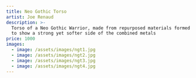 ```yaml
---
title: Neo Gothic Torso
artist: Joe Renaud
description: >-
  Torso of a Neo Gothic Warrior, made from repurposed materials formed together
  to show a strong yet softer side of the combined metals
price: 1000
images:
  - image: /assets/images/ngt1.jpg
  - image: /assets/images/ngt2.jpg
  - image: /assets/images/ngt3.jpg
  - image: /assets/images/ngt4.jpg
---
```


